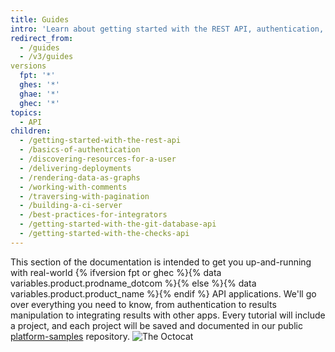 ```yaml
---
title: Guides
intro: 'Learn about getting started with the REST API, authentication, and how to use the REST API for a variety of tasks.'
redirect_from:
  - /guides
  - /v3/guides
versions
  fpt: '*'
  ghes: '*'
  ghae: '*'
  ghec: '*'
topics:
  - API
children:
  - /getting-started-with-the-rest-api
  - /basics-of-authentication
  - /discovering-resources-for-a-user
  - /delivering-deployments
  - /rendering-data-as-graphs
  - /working-with-comments
  - /traversing-with-pagination
  - /building-a-ci-server
  - /best-practices-for-integrators
  - /getting-started-with-the-git-database-api
  - /getting-started-with-the-checks-api
---
```

This section of the documentation is intended to get you up-and-running with
real-world {% ifversion fpt or ghec %}{% data variables.product.prodname_dotcom %}{% else %}{% data variables.product.product_name %}{% endif %} API applications. We'll go over everything you need to know, from authentication to results manipulation to integrating results with other apps.
Every tutorial will include a project, and each project will be saved and documented in our public
[platform-samples](https://github.com/github/platform-samples) repository.
![The Octocat](/assets/images/electrocat.png)
